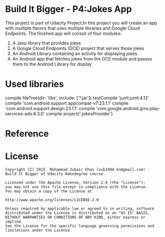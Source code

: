 # Build It Bigger - P4:Jokes App 
This project is part of Udacity Project,In this project you will create an app with multiple flavors that uses multiple libraries 
and Google Cloud Endpoints. The finished app will consist of four modules:

1.	A Java library that provides jokes
2.	A Google Cloud Endpoints (GCE) project that serves those jokes
3.	An Android Library containing an activity for displaying jokes
4.	An Android app that fetches jokes from the GCE module and passes them to the Android Library for display


# Used libraries
   compile fileTree(dir: 'libs', include: ['*.jar'])
    testCompile 'junit:junit:4.12'
    compile 'com.android.support:appcompat-v7:23.1.1'
    compile 'com.android.support:design:23.1.1'
    compile 'com.google.android.gms:play-services-ads:8.3.0'
    compile project(':jokesProvider')

# Reference



# License

    Copyright (C) 2015  Mohammad Jubair Khan (zub1984.kn@gmail.com) - Build It Bigger of Udacity Nanodegree course.

    Licensed under the Apache License, Version 2.0 (the "License");
    you may not use this file except in compliance with the License.
    You may obtain a copy of the License at

    http://www.apache.org/licenses/LICENSE-2.0

    Unless required by applicable law or agreed to in writing, software
    distributed under the License is distributed on an "AS IS" BASIS,
    WITHOUT WARRANTIES OR CONDITIONS OF ANY KIND, either express or implied.
    See the License for the specific language governing permissions and
    limitations under the License.


